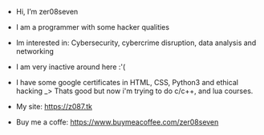 - Hi, I’m zer08seven
- I am a programmer with some hacker qualities
- Im interested in: Cybersecurity, cybercrime disruption, data analysis and networking
- I am very inactive around here :'(
- I have some google certificates in HTML, CSS, Python3 and ethical hacking
  \_> Thats good but now i'm trying to do c/c++, and lua courses.

- My site: https://z087.tk
- Buy me a coffe: https://www.buymeacoffee.com/zer08seven
